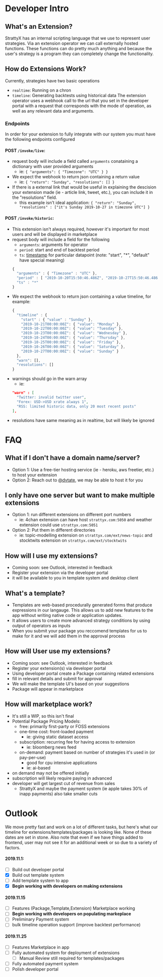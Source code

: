 # Developer Intro
## What's an Extension?
StrattyX has an internal scripting language that we use to represent user strategies. Via an extension operator we can call externally hosted functions. These functions can do pretty much anything and because the user's strategy is a program they can completely change the functionality. 

## How do Extensions Work?
Currently, strategies have two basic operations
- `realtime`: Running on a chron
- `timeline`: Generating backtests using historical data
The extension operator uses a webhook call to the url that you set in the developer portal with a request that corresponds with the mode of operation, as well as any relevant data and arguments.

### Endpoints
In order for your extension to fully integrate with our system you must have the following endpoints configured
#### **POST** `/invoke/live`:
  - request body will include a field called `arguments` conataining a dictionary with user provided arguments
    - ie: `{ "arguments": { "Timezone": "UTC" } }`
  - We expect the webhook to return json containing a return value
    - ie: `{ "return": "Sunday", "resolutions": [] }`
  - If there is a external link that would be useful in explaining the descision your extension made (ie - article link, tweet, etc.), you can include it in the "resolutions" field. 
    - this example isn't ideal application: `{ "return": "Sunday", "resolutions" : ["it's Sunday 2019-10-27 in timezone UTC"] }`
#### **POST** `/invoke/historic`:
  - This extension isn't always required, however it's important for most users and will be displayed in marketplace
  - request body will include a field for the following
    - `arguments`: arguments for operator
    - `period`: start and end of backtest period
    - `ts`: [timestamp](#) for particular datapoint (note: "start", "*", "default" have special meaning)
    ```js
    {
      "arguments" : { "Timezone" : "UTC" },
      "period" : [ "2019-10-20T15:50:46.486Z", "2019-10-27T15:50:46.486Z" ],
      "ts" : "*"
    }
    ```
  - We expect the webhook to return json containing a value timeline, for example:
    ```js
    {
      "timeline" : {
        "start" : { "value" : "Sunday" },
        "2019-10-21T00:00:00Z": { "value": "Monday" },
        "2019-10-22T00:00:00Z": { "value": "Tuesday" },
        "2019-10-23T00:00:00Z": { "value": "Wednesday" },
        "2019-10-24T00:00:00Z": { "value": "Thursday" },
        "2019-10-25T00:00:00Z": { "value": "Friday" },
        "2019-10-26T00:00:00Z": { "value": "Saturday" },
        "2019-10-27T00:00:00Z": { "value": "Sunday" }
      },
      "warn": [],
      "resolutions": []
    }     
    ```
  - warnings should go in the warn array
    - ie: 
    ```json
    "warn" : [
      "Twitter: invalid twitter user", 
      "Forex: USD->USD xrate always 1", 
      "RSS: limited historic data, only 20 most recent posts"
    ],
    ```
  - resolutions have same meaning as in realtime, but will likely be ignored

# FAQ
## What if I don't have a domain name/server?
- Option 1: Use a free-tier hosting service (ie - heroku, aws freetier, etc.) to host your extension
- Option 2: Reach out to [@dvtate](https://t.me/ridderhoff), we may be able to host it for you

## I only have one server but want to make multiple extensions
- Option 1: run different extensions on different port numbers
  - ie: 4chan extension can have host `strattyx.com:5050` and weather extension could use `strattyx.com:5051`
- Option 2: Put them in different directories
  - ie: topic-modelling extension on `strattyx.com/ext/news-topic` and stocktwits extension on `strattyx.com/ext/stocktwits`

## How will I use my extensions?
- Coming soon: see Outlook, interested in feedback
- Register your extension via the developer portal
- it will be available to you in template system and desktop client

## What's a template?
- Templates are web-based procedurally generated forms that produce expressions in our langauge. This allows us to add new features to the app without writing native code or application updates. 
- It allows users to create more advanced strategy conditions by using output of operators as inputs
- When you submit your package you reccomend templates for us to make for it and we will add them in the approval process

## How will User use my extensions?
- Coming soon: see Outlook, interested in feedback
- Register your extension(s) via developer portal
- Using developer portal create a Package containing related extensions
- fill in relevant details and submit for approval
- We will make the template UI's based on your suggestions
- Package will appear in marketplace

## How will marketplace work?
- It's still a WIP, so this isn't final
- Potential Package Pricing Models: 
  - free: primarily first-party or FOSS extensions
  - one-time cost: front-loaded payment
    - ie: giving static dataset access
  - subscription: recurring fee for having access to extension
    - ie: bloomberg news feed
  - on-demand: payment based on number of strategies it's used in (or pay-per-use)
    - good for cpu intensive applications
    - ie: ai-based 
- on demand may not be offered initially
- subscription will likely require paying in advanced
- developer will get largest cut of revenue from sales
  - StrattyX and maybe the payment system (ie apple takes 30% of inapp payments) also take smaller cuts


# Outlook
We move pretty fast and work on a lot of different tasks, but here's what our timeline for extensions/templates/packages is looking like. None of these dates are set in stone. Also note that even if we have things added to frontend, user may not see it for an additional week or so due to a variety of factors.

#### 2019.11.1:
- [ ] Build out developer portal
- [X] Build out template system
- [ ] Add template system to app
- [X] **Begin working with developers on making extensions**

#### 2019.11.15
- [ ] Features (Package,Template,Extension) Marketplace working
- [ ] **Begin working with developers on populating markeplace**
- [ ] Preliminary Payment system
- [ ] bulk timeline operation support (improve backtest performance)

#### 2019.11.25
- [ ] Features Marketplace in app
- [ ] Fully automated system for deployment of extensions
  - [ ] Manual Review still required for templates/packages
- [ ] Fully automated payment system
- [ ] Polish developer portal

<!--
#### 2019.12.1
- [ ] Desktop MVP operational
  - [ ] Makes extensions more intuitive and allows users to make more advanced strategies
- [ ] Template editor
- [ ] Events (with mutex protections)
- [ ] Non-binary strategies
-->
